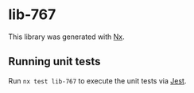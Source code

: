 # lib-767

This library was generated with [Nx](https://nx.dev).

## Running unit tests

Run `nx test lib-767` to execute the unit tests via [Jest](https://jestjs.io).
